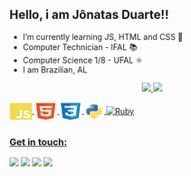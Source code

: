 ## Hello, i am Jônatas Duarte!!

- I’m currently learning JS, HTML and CSS 📖
- Computer Technician - IFAL 📚
- Computer Science 1/8 - UFAL ⚛
- I am Brazilian, AL <img src= https://upload.wikimedia.org/wikipedia/commons/thumb/0/05/Flag_of_Brazil.svg/800px-Flag_of_Brazil.svg.png width="20.5" height="13.4"> 


<div align="center">
  <a href="https://github.com/JonatasDVL">
  <img height="150em" src="https://github-readme-stats-sigma-five.vercel.app/api?username=JonatasDVL&show_icons=true&theme=dark&include_all_commits=true&count_private=true"/>
  <img height="150em" src="https://github-readme-stats-sigma-five.vercel.app/api/top-langs/?username=JonatasDVL&layout=compact&langs_count=7&theme=dark"/>
</div>
  
  <br>
  
<div style="display: inline_block">
  <img align="center" alt="JavaScript" height="30" width="40" src="https://raw.githubusercontent.com/devicons/devicon/master/icons/javascript/javascript-plain.svg">
  <img align="center" alt="HTML" height="30" width="40" src="https://raw.githubusercontent.com/devicons/devicon/master/icons/html5/html5-original.svg">
  <img align="center" alt="CSS" height="30" width="40" src="https://raw.githubusercontent.com/devicons/devicon/master/icons/css3/css3-original.svg">
  <img align="center" alt="Python" height="30" width="35" src="https://raw.githubusercontent.com/devicons/devicon/master/icons/python/python-original.svg">
  <img align="center" alt="Ruby" height="30" width="40" src="https://images.viblo.asia/8c57d914-3cd2-4f55-b237-a4a6de765fc6.png">
</div>
  
  ##
  
### Get in touch:
  
<div> 
  <a href="https://www.instagram.com/jonatasdvl/" target="_blank"><img src="https://img.shields.io/badge/-Instagram-%23E4405F?style=for-the-badge&logo=instagram&logoColor=white" target="_blank"></a>
 <a href="https://discord.gg/Jonatas_DVL#2237" target="_blank"><img src="https://img.shields.io/badge/Discord-7289DA?style=for-the-badge&logo=discord&logoColor=white" target="_blank"></a> 
  <a href = "mailto:jonatas17@gmail.com" target="_blank"><img src="https://img.shields.io/badge/-Gmail-%23333?style=for-the-badge&logo=gmail&logoColor=white" target="_blank"></a>
  <a href="https://www.linkedin.com/in/J%C3%B4natasDuarte/" target="_blank"><img src="https://img.shields.io/badge/-LinkedIn-%230077B5?style=for-the-badge&logo=linkedin&logoColor=white" target="_blank"></a>  
</div>
